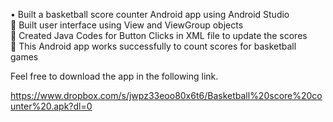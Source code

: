 •	Built a basketball score counter Android app using Android Studio  
  	Built user interface using View and ViewGroup objects  
  	Created Java Codes for Button Clicks in XML file to update the scores  
  	This Android app works successfully to count scores for basketball games  

Feel free to download the app in the following link.  

https://www.dropbox.com/s/jwpz33eoo80x6t6/Basketball%20score%20counter%20.apk?dl=0
